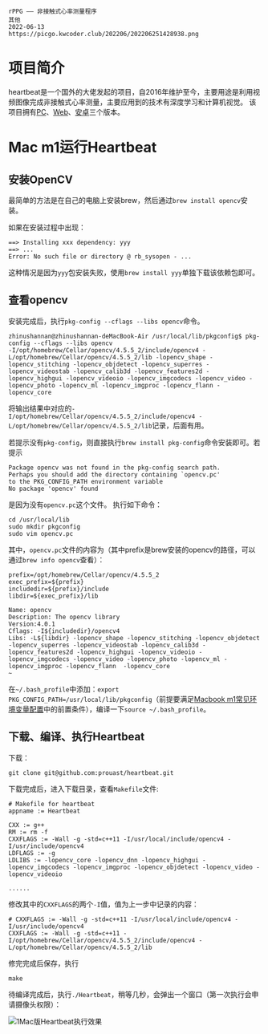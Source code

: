 ```text
rPPG —— 非接触式心率测量程序
其他
2022-06-13
https://picgo.kwcoder.club/202206/202206251428938.png
```



# 项目简介

heartbeat是一个国外的大佬发起的项目，自2016年维护至今，主要用途是利用视频图像完成非接触式心率测量，主要应用到的技术有深度学习和计算机视觉。
该项目拥有[PC](https://github.com/prouast/heartbeat)、[Web](https://github.com/prouast/heartbeat-js)、[安卓](https://github.com/prouast/heartbeat-android)三个版本。


# Mac m1运行Heartbeat

## 安装OpenCV

最简单的方法是在自己的电脑上安装brew，然后通过`brew install opencv`安装。

如果在安装过程中出现：

```shell
==> Installing xxx dependency: yyy
==> ...
Error: No such file or directory @ rb_sysopen - ...
```

这种情况是因为`yyy`包安装失败，使用`brew install yyy`单独下载该依赖包即可。

## 查看opencv

安装完成后，执行`pkg-config --cflags --libs opencv`命令。

```shell
zhinushannan@zhinushannan-deMacBook-Air /usr/local/lib/pkgconfig$ pkg-config --cflags --libs opencv                                
-I/opt/homebrew/Cellar/opencv/4.5.5_2/include/opencv4 -L/opt/homebrew/Cellar/opencv/4.5.5_2/lib -lopencv_shape -lopencv_stitching -lopencv_objdetect -lopencv_superres -lopencv_videostab -lopencv_calib3d -lopencv_features2d -lopencv_highgui -lopencv_videoio -lopencv_imgcodecs -lopencv_video -lopencv_photo -lopencv_ml -lopencv_imgproc -lopencv_flann -lopencv_core

```

将输出结果中对应的`-I/opt/homebrew/Cellar/opencv/4.5.5_2/include/opencv4 -L/opt/homebrew/Cellar/opencv/4.5.5_2/lib`记录，后面有用。

若提示没有`pkg-config`，则直接执行`brew install pkg-config`命令安装即可。若提示

```shell
Package opencv was not found in the pkg-config search path.
Perhaps you should add the directory containing `opencv.pc'
to the PKG_CONFIG_PATH environment variable
No package 'opencv' found
```

是因为没有`opencv.pc`这个文件。
执行如下命令：

```shell
cd /usr/local/lib
sudo mkdir pkgconfig
sudo vim opencv.pc
```

其中，`opencv.pc`文件的内容为（其中prefix是brew安装的opencv的路径，可以通过`brew info opencv`查看）：

```shell
prefix=/opt/homebrew/Cellar/opencv/4.5.5_2
exec_prefix=${prefix}
includedir=${prefix}/include
libdir=${exec_prefix}/lib

Name: opencv
Description: The opencv library
Version:4.0.1
Cflags: -I${includedir}/opencv4
Libs: -L${libdir} -lopencv_shape -lopencv_stitching -lopencv_objdetect -lopencv_superres -lopencv_videostab -lopencv_calib3d -lopencv_features2d -lopencv_highgui -lopencv_videoio -lopencv_imgcodecs -lopencv_video -lopencv_photo -lopencv_ml -lopencv_imgproc -lopencv_flann  -lopencv_core
~
```

在`~/.bash_profile`中添加：`export PKG_CONFIG_PATH=/usr/local/lib/pkgconfig`（前提要满足[Macbook m1常见环境变量配置](/p/20220604)中的前置条件），编译一下`source ~/.bash_profile`。


## 下载、编译、执行Heartbeat

下载：

```shell
git clone git@github.com:prouast/heartbeat.git
```

下载完成后，进入下载目录，查看`Makefile`文件:

```shell
# Makefile for heartbeat
appname := Heartbeat

CXX := g++
RM := rm -f
CXXFLAGS := -Wall -g -std=c++11 -I/usr/local/include/opencv4 -I/usr/include/opencv4
LDFLAGS := -g
LDLIBS := -lopencv_core -lopencv_dnn -lopencv_highgui -lopencv_imgcodecs -lopencv_imgproc -lopencv_objdetect -lopencv_video -lopencv_videoio

......
```

修改其中的`CXXFLAGS`的两个`-I`值，值为上一步中记录的内容：

```shell
# CXXFLAGS := -Wall -g -std=c++11 -I/usr/local/include/opencv4 -I/usr/include/opencv4
CXXFLAGS := -Wall -g -std=c++11 -I/opt/homebrew/Cellar/opencv/4.5.5_2/include/opencv4 -L/opt/homebrew/Cellar/opencv/4.5.5_2/lib
```

修完完成后保存，执行

```shell
make
```

待编译完成后，执行`./Heartbeat`，稍等几秒，会弹出一个窗口（第一次执行会申请摄像头权限）：

![1Mac版Heartbeat执行效果](https://picgo.kwcoder.club/202206/202206251429988.png)

